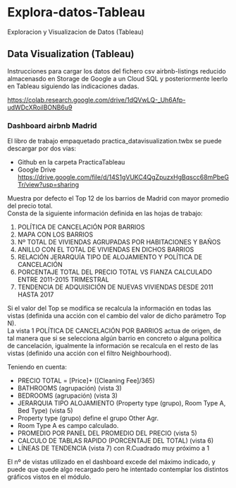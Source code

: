 # Explora-datos-Tableau
Exploracion y Visualizacion de Datos (Tableau)

## Data Visualization (Tableau)

Instrucciones para cargar los datos del fichero csv airbnb-listings reducido almacenasdo en Storage de Google a un Cloud SQL y posteriormente leerlo en Tableau siguiendo las indicaciones dadas.

https://colab.research.google.com/drive/1dQVwLQ-_Uh6Afp-udWDcXRoilBONB6u9


### Dashboard airbnb Madrid

El libro de trabajo empaquetado practica_datavisualization.twbx se puede descargar por dos vías:

- Github en la carpeta PracticaTableau
- Google Drive
https://drive.google.com/file/d/14S1gVUKC4QgZpuzxHgBqscc68mPbeGTr/view?usp=sharing

Muestra por defecto el Top 12 de los barrios de Madrid con mayor promedio del precio total.  
Consta de la siguiente información definida en las hojas de trabajo:

1. POLÍTICA DE CANCELACIÓN POR BARRIOS
2. MAPA CON LOS BARRIOS 
3. Nº TOTAL DE VIVIENDAS AGRUPADAS POR HABITACIONES Y BAÑOS
4. ANILLO CON EL TOTAL DE VIVIENDAS EN DICHOS BARRIOS
5. RELACIÓN JERARQUÍA TIPO DE ALOJAMIENTO Y POLÍTICA DE CANCELACIÓN
6. PORCENTAJE TOTAL DEL PRECIO TOTAL VS FIANZA CALCULADO ENTRE 2011-2015 TRIMESTRAL
7. TENDENCIA DE ADQUISICIÓN DE NUEVAS VIVIENDAS DESDE 2011 HASTA 2017

Si el valor del Top se modifica se recalcula la información en todas las vistas (definida una acción con el cambio del valor de dicho parámetro Top N).  
La vista 1 POLÍTICA DE CANCELACIÓN POR BARRIOS actua de origen, de tal manera que si se selecciona algún barrio en concreto o alguna política de cancelación, igualmente la información se recalcula en el resto de las vistas (definido una acción con el filtro Neighbourhood).

Teniendo en cuenta:

- PRECIO TOTAL = [Price]+ ([Cleaning Fee]/365) 
- BATHROOMS (agrupación)  (vista 3)
- BEDROOMS (agrupación)  (vista 3)
- JERARQUIA TIPO ALOJAMIENTO (Property type (grupo), Room Type A, Bed Type)  (vista 5)
- Property type (grupo) define el grupo Other Agr.   
- Room Type A es campo calculado.
- PROMEDIO POR PANEL DEL PROMEDIO DEL PRECIO (vista 5)
- CALCULO DE TABLAS RAPIDO (PORCENTAJE DEL TOTAL) (vista 6)
- LÍNEAS DE TENDENCIA (vista 7) con R.Cuadrado muy próximo a 1

El nº de vistas utilizado en el dashboard excede del máximo indicado, y puede que quede algo recargado pero he intentado contemplar los distintos gráficos vistos en el módulo.
